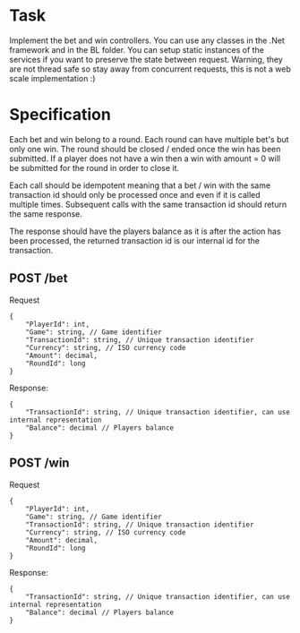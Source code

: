 

# Task
Implement the bet and win controllers. You can use any classes in the .Net framework and in the BL folder. 
You can setup static instances of the services if you want to preserve the state between request. Warning, they are not thread safe so stay away from concurrent requests, this is not a web scale implementation :) 

# Specification

Each bet and win belong to a round. Each round can have multiple bet's but only one win. The round should be closed / ended once the win has been submitted. If a player does not have a win then a win with amount = 0 will be submitted for the round in order to close it.

Each call should be idempotent meaning that a bet / win with the same transaction id should only be processed once and even if it is called multiple times. Subsequent calls with the same transaction id should return the same response.

The response should have the players balance as it is after the action has been processed, the returned transaction id is our internal id for the transaction.


## POST /bet
Request
```
{
	"PlayerId": int,
	"Game": string, // Game identifier
	"TransactionId": string, // Unique transaction identifier
	"Currency": string, // ISO currency code
	"Amount": decimal,
	"RoundId": long
}
```
Response:
```
{
	"TransactionId": string, // Unique transaction identifier, can use internal representation
	"Balance": decimal // Players balance
}
```

## POST /win
Request
```
{
	"PlayerId": int,
	"Game": string, // Game identifier
	"TransactionId": string, // Unique transaction identifier
	"Currency": string, // ISO currency code
	"Amount": decimal,
	"RoundId": long
}
```
Response:
```
{
	"TransactionId": string, // Unique transaction identifier, can use internal representation
	"Balance": decimal // Players balance
}
```